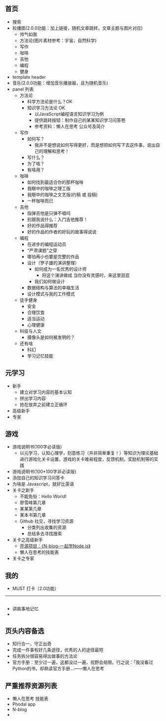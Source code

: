 ## 首页

- 搜索
- 轮播图(2.0.0功能：加上链接，随机文章跳转，文章主题与图片对应)
  - 帅气如我
  - 方法论(图片素材参考：宇宙，自然科学)
  - 写作
  - 咖啡
  - 吉他
  - 编程
  - 健身
- template header
- 音乐(2.0.0功能：增加音乐播放器，且为随机音乐)
- panel 列表
  - 方法论
    - 科学方法论是什么？OK
    - 知识学习方法论 OK
      - 以JavaScript编程语言知识学习为例
      - 提供跳转按钮：制作自己的某某知识学习问答卷
      - 参考资料：懒人在思考 公众号及简介
  - 写作
    - 如何写？
		- 我并不是想说如何写得更好，而是想把如何写下去这件事，说出自己的理解和思考！
    - 写什么？
    - 为了啥？
    - 有啥用？
  - 咖啡
    - 如何找到最适合你的那杯咖啡
    - 我眼中的咖啡之理工版
    - 我眼中的咖啡之文艺版(约稿 或 投稿)
	- 一杯咖啡而已
  - 吉他
    - 指弹吉他是只弹不唱吗
    - 别跟我说什么：入门吉他推荐！
    - 好的作品得推荐
    - 好的作品的作者的好玩的故事得说说
  - 编程
    - 在进步的编程运动员
    - "严肃课题"之穿
    - 哪怕再小也要是完整的作品
	- 设计（罗子雄的演讲整理）
		- 如何成为一名优秀的设计师
			- 将这个演讲做成 当你没有灵感时，来这里逛逛
		- 我们如何做设计
	- 数据结构与算法的幸福生活
	- 设计模式与我的工作模式
  - 徒手健身
    - 安全
    - 合理饮食
    - 适当运动
    - 心理健康
  - 科技与人文
	- 摄像头是如何被发明的？
  - 还有啥
	- 科幻
	- 学习记忆技能

## 元学习

- 新手
  - 建立对学习内容的基本认知
  - 拼出学习内容
  - 抢在放弃之前建立正循环
- 高级新手
- 专家

## 游戏

- 游戏说明书(100字必读版)
    - 以元学习，认知心理学，刻意练习（并非简单重复！）等知识为理论基础进行游戏化关卡设置，游戏的关卡难易程度，反馈机制，奖励机制等的实践
- 游戏说明书(100*100字非必读版)
- 添加自己的知识学习问答卡
- 为啥是 Javascript，就好比英语
- 关卡之新手
  - 不能免俗：Hello World!
  - 廖雪峰第几章
  - 某某第几章
  - 某本书第几章
  - Github 社交，寻找学习资源
	- 分类列出收集的资源
	- 总结多去寻找搜索
- 关卡之高级新手
    - [开源项目：《N-blog-一起学Node.js》](https://github.com/nswbmw/N-blog)
	- 懒人在思考的技能表
- 关卡之专家

## 我的

* MUST 打卡（2.0功能）

--------------------------------------------------------------------

## 

- 讲故事地记忆
- 

## 页头内容备选

- 知行合一，守正出奇
- 完成一件事有好几条途径，优秀的人的途径最短
- 任务拆分很容易得出做事的方法论
- 官方手册：至少过一遍，这都没过一遍，视野会局限。行之说：「我没看过Python的书，却熟读官方手册...——懒人在思考

## 严重推荐资源列表

- 懒人在思考 技能表
- Phodal app
- N-blog
- 























